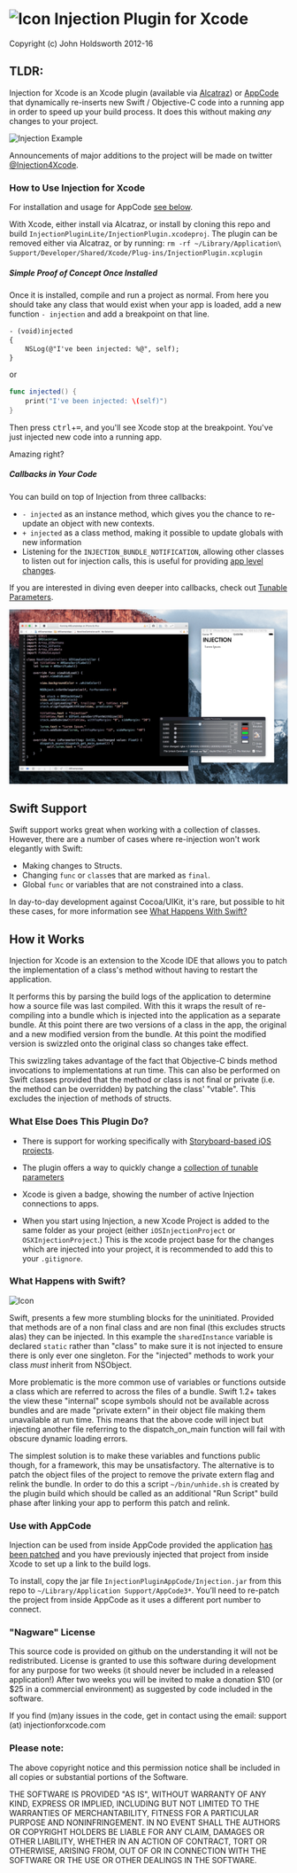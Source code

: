 # ![Icon](http://injectionforxcode.johnholdsworth.com/injection.png) Injection Plugin for Xcode

Copyright (c) John Holdsworth 2012-16

## TLDR:

Injection for Xcode is an Xcode plugin (available via [Alcatraz](http://alcatraz.io/)) or [AppCode](#use-with-appcode) that 
dynamically re-inserts new Swift / Objective-C code into a running app in order to speed up your build process. It does this without making _any_ changes to your project.

![Injection Example](documentation/images/injection.gif)

Announcements of major additions to the project will be made on twitter [@Injection4Xcode](https://twitter.com/#!/@Injection4Xcode).

### How to Use Injection for Xcode

For installation and usage for AppCode [see below](#use-with-appcode).

With Xcode, either install via Alcatraz, or install by cloning this repo and build `InjectionPluginLite/InjectionPlugin.xcodeproj`. The plugin 
can be removed either via Alcatraz, or by running: `rm -rf ~/Library/Application\ Support/Developer/Shared/Xcode/Plug-ins/InjectionPlugin.xcplugin`

##### Simple Proof of Concept Once Installed

Once it is installed, compile and run a project as normal. From here you should take any class that would exist when your 
app is loaded, add a new function `- injection`  and add a breakpoint on that line.

``` objc
- (void)injected
{
    NSLog(@"I've been injected: %@", self);
}
```
or
``` swift
func injected() {
    print("I've been injected: \(self)")
}
```

Then press <kbd>ctrl</kbd>+<kbd>=</kbd>, and you'll see Xcode stop at the breakpoint. You've just injected new code into a running app. 

Amazing right?

##### Callbacks in Your Code

You can build on top of Injection from three callbacks:

* `- injected` as an instance method, which gives you the chance to re-update an object with new contexts.
* `+ injected` as a class method, making it possible to update globals with new information
* Listening for the `INJECTION_BUNDLE_NOTIFICATION`, allowing other classes to listen out for injection calls, this is useful for providing [app level changes](https://github.com/artsy/eigen/pull/1236).

If you are interested in diving even deeper into callbacks, check out [Tunable Parameters](documentation/tunable_parameters.md).

![Tunable Example](documentation/images/injection_tunable.gif)

## Swift Support

Swift support works great when working with a collection of classes. 
However, there are a number of cases where re-injection won't work elegantly with Swift:

 * Making changes to Structs.
 * Changing `func` or `class`es that are marked as `final`.
 * Global `func` or variables that are not constrained into a class.
 
 In day-to-day development against Cocoa/UIKit, it's rare, but possible to hit these cases, for more information
 see [What Happens With Swift?](#what-happens-with-swift)

## How it Works

Injection for Xcode is an extension to the Xcode IDE that allows you to patch the implementation
of a class's method without having to restart the application. 

It performs this by parsing the build logs of the application to determine how a source file was 
last compiled. With this it wraps the result of re-compiling into a bundle which is injected into 
the application as a separate bundle. At this point there are two versions of a class in the app,
the original and a new modified version from the bundle. At this point the modified version is swizzled
onto the original class so changes take effect.

This swizzling takes advantage of the fact that Objective-C binds method invocations to
implementations at run time. This can also be performed on Swift classes provided that
the method or class is not final or private (i.e. the method can be overridden) by
patching the class' "vtable". This excludes the injection of methods of structs.

### What Else Does This Plugin Do?

* There is support for working specifically with [Storyboard-based iOS projects](documentation/storyboards.md).

* The plugin offers a way to quickly change a [collection of tunable parameters](documentation/tunable_parameters.md)

* Xcode is given a badge, showing the number of active Injection connections to apps.

* When you start using Injection, a new Xcode Project is added to the same folder as your
project (either `iOSInjectionProject` or `OSXInjectionProject`.) This is the xcode project base
for the changes which are injected into your project, it is recommended to add this to your `.gitignore`.

### What Happens with Swift?

![Icon](http://injectionforxcode.johnholdsworth.com/injection2.png)

Swift, presents a few more stumbling blocks for the uninitiated. Provided that methods are of
a non final class and are non final (this excludes structs alas) they can be injected.
In this example the `sharedInstance` variable is declared `static` rather than "class" to make
sure it is not injected to ensure there is only ever one singleton. For the "injected"
methods to work your class _must_ inherit from NSObject.

More problematic is the more common use of variables or functions outside a class which are
referred to across the files of a bundle. Swift 1.2+ takes the view these "internal" scope
symbols should not be available across bundles and are made "private extern" in
their object file making them unavailable at run time. This means that the above code
will inject but injecting another file referring to the dispatch_on_main function will fail
with obscure dynamic loading errors.

The simplest solution is to make these variables and functions public though, for a framework,
this may be unsatisfactory. The alternative is to patch the object files of the project to remove the
private extern flag and relink the bundle. In order to do this a script `~/bin/unhide.sh`
is created by the plugin build which should be called as an additional "Run Script"
build phase after linking your app to perform this patch and relink. 

### Use with AppCode 

Injection can be used from inside AppCode provided the application [has been patched](documentation/patching_injection.md) and
you have previously injected that project from inside Xcode to set up a link to the 
build logs. 

To install, copy the jar file `InjectionPluginAppCode/Injection.jar` from this repo 
to `~/Library/Application Support/AppCode3*`. You’ll need to re-patch the project
from inside AppCode as it uses a different port number to connect.

### "Nagware" License

This source code is provided on github on the understanding it will not be redistributed.
License is granted to use this software during development for any purpose for two weeks
(it should never be included in a released application!) After two weeks you
will be invited to make a donation $10 (or $25 in a commercial environment)
as suggested by code included in the software.

If you find (m)any issues in the code, get in contact using the email: support (at) injectionforxcode.com

### Please note:

The above copyright notice and this permission notice shall be
included in all copies or substantial portions of the Software.

THE SOFTWARE IS PROVIDED "AS IS", WITHOUT WARRANTY OF ANY KIND,
EXPRESS OR IMPLIED, INCLUDING BUT NOT LIMITED TO THE WARRANTIES OF
MERCHANTABILITY, FITNESS FOR A PARTICULAR PURPOSE AND
NONINFRINGEMENT. IN NO EVENT SHALL THE AUTHORS OR COPYRIGHT HOLDERS BE
LIABLE FOR ANY CLAIM, DAMAGES OR OTHER LIABILITY, WHETHER IN AN ACTION
OF CONTRACT, TORT OR OTHERWISE, ARISING FROM, OUT OF OR IN CONNECTION
WITH THE SOFTWARE OR THE USE OR OTHER DEALINGS IN THE SOFTWARE.


